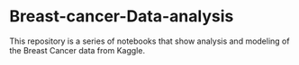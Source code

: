 # Breast-cancer-Data-analysis
This repository is a series of notebooks that show analysis and modeling of the Breast Cancer data from Kaggle.
